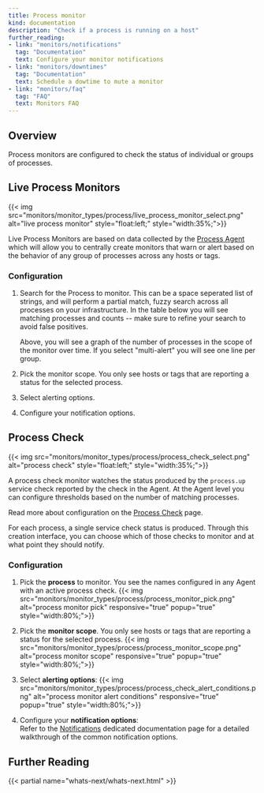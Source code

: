 ```yaml
---
title: Process monitor
kind: documentation
description: "Check if a process is running on a host"
further_reading:
- link: "monitors/notifications"
  tag: "Documentation"
  text: Configure your monitor notifications
- link: "monitors/downtimes"
  tag: "Documentation"
  text: Schedule a dowtime to mute a monitor
- link: "monitors/faq"
  tag: "FAQ"
  text: Monitors FAQ
---
```


## Overview

Process monitors are configured to check the status of individual or groups of processes.  


## Live Process Monitors

{{< img src="monitors/monitor_types/process/live_process_monitor_select.png" alt="live process monitor"  style="float:left;" style="width:35%;">}}

Live Process Monitors are based on data collected by the [Process Agent](https://docs.datadoghq.com/graphing/infrastructure/process/) which will allow you to centrally create monitors that warn or alert based on the behavior of any group of processes across any hosts or tags.

### Configuration

1. Search for the Process to monitor.  This can be a space seperated list of strings, and will perform a partial match, fuzzy search across all processes on your infrastructure.  In the table below you will see matching processes and counts -- make sure to refine your search to avoid false positives.  

    Above, you will see a graph of the number of processes in the scope of the monitor over time.  If you select "multi-alert" you will see one line per group.

2. Pick the monitor scope.  You only see hosts or tags that are reporting a status for the selected process.

3. Select alerting options.

4. Configure your notification options.

## Process Check

{{< img src="monitors/monitor_types/process/process_check_select.png" alt="process check" style="float:left;" style="width:35%;">}}

A process check monitor watches the status produced by the `process.up` service
check reported by the check in the Agent. At the Agent level you can configure
thresholds based on the number of matching processes.

Read more about configuration on the [Process Check][1]
page.

For each process, a single service check status is produced. Through this creation interface, you can choose which of those checks to monitor and at what
point they should notify.

### Configuration

1. Pick the **process** to monitor. You see the names configured in any Agent with an active process check.
    {{< img src="monitors/monitor_types/process/process_monitor_pick.png" alt="process monitor pick" responsive="true" popup="true" style="width:80%;">}}

2. Pick the **monitor scope**. You only see hosts or tags that are reporting a status for the selected process.
    {{< img src="monitors/monitor_types/process/process_monitor_scope.png" alt="process monitor scope" responsive="true" popup="true" style="width:80%;">}}

3. Select **alerting options**:
    {{< img src="monitors/monitor_types/process/process_check_alert_conditions.png" alt="process monitor alert conditions" responsive="true" popup="true" style="width:80%;">}}

4. Configure your **notification options**:  
    Refer to the [Notifications](#monitor-notifications) dedicated documentation page for a detailed walkthrough of the common notification options.

## Further Reading 
{{< partial name="whats-next/whats-next.html" >}}

[1]: /integrations/process/

